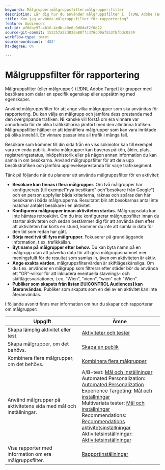 ```yaml
---
keywords: Målgrupper;målgruppsfilter;målgrupper;filter
description: Lär dig hur du använder målgruppsfilter i  [!DNL Adobe Target]  för att visa data från besökare som delar egenskaper.
title: Kan jag använda målgruppsfilter för rapportering?
feature: Audiences
exl-id: af8dae97-4b10-4edb-a0e6-0d8daf2f0d22
source-git-commit: 152257a52d836a88ffcd76cd9af5b3fbfbdc0839
workflow-type: tm+mt
source-wordcount: '482'
ht-degree: 0%

---
```


# Målgruppsfilter för rapportering

Målgruppsfilter (eller målgrupper) i [!DNL Adobe Target] är grupper med besökare som delar en specifik egenskap eller uppsättning med egenskaper.

Använd målgruppsfilter för att ange vilka målgrupper som ska användas för rapportering. Du kan välja en målgrupp och jämföra dess prestanda med den övergripande trafiken. Ni kanske vill förstå om era vinnare var annorlunda för de olika trafikkällorna jämfört med den allmänna trafiken. Målgruppsfilter hjälper er att identifiera målgrupper som kan vara inriktade på olika innehåll. En vinnare passar inte all trafik i många fall.

Besökare som kommer till din sida från en viss sökmotor kan till exempel vara en enda publik. Andra målgrupper kan baseras på kön, ålder, plats, registreringsstatus, inköpshistorik eller på någon annan information du kan samla in om besökarna. Använd målgruppsfilter för att dela upp besökstrafiken och jämföra upplevelseprestanda för varje trafiksegment.

Tänk på följande när du planerar att använda målgruppsfilter för en aktivitet:

* **Besökare kan finnas i flera målgrupper.** Om två målgrupper har konfigurerats (till exempel&quot;nya besökare&quot; och&quot;besökare från Google&quot;) och en person uppfyller båda kriterierna, räknas och spåras den här besökaren i båda målgrupperna. Resultatet blir att besökarnas antal inte matchar antalet besökare i en aktivitet.
* **Konfigurera målgrupper innan aktiviteten startas.** Målgruppsdata kan inte hämtas retroaktivt. Om du inte konfigurerar målgruppsfilter innan du startar aktiviteten och sedan bestämmer dig för att använda dem efter att aktiviteten har körts en stund, kommer du inte att samla in data för den tid som redan har gått.
* **Börja med två till fyra målgrupper.** Fokuserar på grundläggande information, t.ex. trafikkällan.
* **Byt namn på målgrupper efter behov.** Du kan byta namn på en målgrupp utan att påverka data för att göra målgruppsnamnet mer meningsfullt för de resultat som samlas in, även om aktiviteten är aktiv.
* **Ange exakta värden.** målgruppsfiltervärden är skiftlägeskänsliga. Om du t.ex. använder en målgrupp som filtrerar efter städer bör du använda ett &quot;OR&quot;-villkor för att inkludera eventuella stavnings- och skiftlägesvariationer, t.ex. &quot;Wien&quot;, &quot;vienn&quot;, &quot;wien&quot; och &quot;Wien&quot;.
* **Publiker som skapats från listan [!UICONTROL Audiences] kan återanvändas.** Publiker som skapats som en del av en aktivitet kan inte återanvändas.

I följande avsnitt finns mer information om hur du skapar och rapporterar om målgrupper:

| Uppgift | Ämne |
|--- |--- |
| Skapa lämplig aktivitet eller test. | [Aktiviteter och tester](/help/main/c-intro/target-key-concepts.md) |
| Skapa målgrupper, om det behövs. | [Skapa en publik](/help/main/c-target/c-audiences/create-audience.md) |
| Kombinera flera målgrupper, om det behövs. | [Kombinera flera målgrupper](/help/main/c-target/combining-multiple-audiences.md) |
| Använd målgrupper på aktivitetens sida med mål och inställningar. | A/B-test: [Mål och inställningar](/help/main/c-activities/t-test-ab/t-test-create-ab/ab-goals-and-settings.md)<br>Automated Personalization: [Automated Personalization](/help/main/c-activities/t-automated-personalization/automated-personalization.md)<br>Experience Targeting: [Mål och inställningar](/help/main/c-activities/t-experience-target/t-xt-create/xt-goals-and-settings.md)<br>Multivariata tester: [Mål och inställningar](/help/main/c-activities/c-multivariate-testing/t-create-multivariate-test/goals-and-settings.md)<br>Recommendations: [Recommendations aktivitetsinställningar](/help/main/c-recommendations/t-create-recs-activity/recs-activity-settings.md)<br>Aktivitetsinställningar: [Aktivitetsinställningar](/help/main/c-activities/activity-settings.md) |
| Visa rapporter med information om era målgruppsfilter. | [Rapportinställningar](/help/main/c-reports/c-report-settings/report-settings.md) |
